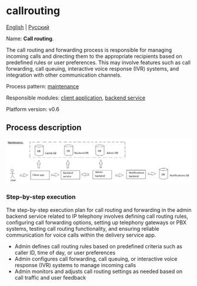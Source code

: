 # callrouting

[English](callrouting.md) | [Русский](callrouting.ru.md)

Name: **Сall routing**.

The call routing and forwarding process is responsible for managing incoming calls and directing them to the appropriate recipients based on predefined rules or user preferences. 
This may involve features such as call forwarding, call queuing, interactive voice response (IVR) systems, and integration with other communication channels.

Process pattern: [maintenance](../../processpatterns/maintenance.md)

Responsible modules: [client application](../../frontend/adminclient.md), [backend service](../../backend/adminbackend.md)

Platform version: v0.6

## Process description

![maintenance_overall](../../img/processpatterns/maintenance_overall.png)

### Step-by-step execution

The step-by-step execution plan for call routing and forwarding in the admin backend service related to IP telephony involves defining call routing rules, configuring call forwarding options, setting up telephony gateways or PBX systems, testing call routing functionality, and ensuring reliable communication for voice calls within the delivery service app.

- Admin defines call routing rules based on predefined criteria such as caller ID, time of day, or user preferences
- Admin configures call forwarding, call queuing, or interactive voice response (IVR) systems to manage incoming calls
- Admin monitors and adjusts call routing settings as needed based on call traffic and user feedback
